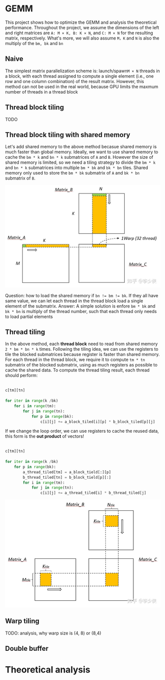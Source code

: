 # GEMM

This project shows how to optimize the GEMM and analysis the theoretical performance. Throughout the project, we assume the dimensions of the left and right matrices are `​​A: M × K, ​​B: K × N​`, and `​​C: M × N`​​ for the resulting matrix, respectively. What's more, we will also assume `M，K` and `N` is also the multiply of the `bm, bk` and `bn`

## Naive
The simplest matrix parallelization scheme is: ​​launch/spawn​​ `M × N` threads in a block, with each thread ​​assigned to compute a single element​​ (i.e., one row and one column combination) of the result matrix. However, this method can not be used in the real world, because GPU limits the maxmum number of threads in a thread block

## Thread block tiling

TODO

## Thread block tiling with shared memory
Let's add shared memory to the above method becasue shared memory is much faster than global memory. Ideally, we want to use shared memory to cache the `bm * k` and `bn * k` submatrices of `A` and `B`. However the size of shared memory is limited, so we need a tiling strategy to divide the `bm * k` and `bn * k` submatrices into multiple `bm * bk` and `bk * bn` tiles. Shared memory only used to store the `bm * bk` submatrix of `A` and `bk * bn` submatrix of `B`.

![block_tiling](images/block_tiling.png)

Question: how to load the shared memory if `bn != bm != bk`. If they all have same value, we can let each thread in the thread block load a single element of the submatrix.
Answer: A simple solution is enfore `bm * bk` and `bk * bn` is multiply of the thread number, such that each thread only needs to load partial elements

## Thread tiling
In the above method, each **thread block** need to read from shared memory `2 * bm * bn * k` times. Following the tiling idea, we can use the registers to tile the blocked submatrices because register is faster than shared memory. For each thread in the thread block, we require it to compute `tm * tn` submatrix of the blocked submatrix, using as much registers as possible to cache the shared data. To compute the thread tiling result, each thread should perform:
```python

c[tm][tn]            

for iter in range(k /bk)
    for i in range(tm):
        for j in range(tn):
            for p in range(bk):
                c[i][j] += a_block_tiled[i][p] * b_block_tiled[p][j]
```

If we change the loop order, we can use registers to cache the reused data, this form is the **out product** of vectors!
```python

c[tm][tn]            

for iter in range(k /bk)
    for p in range(bk):
        a_thread_tiled[tm] = a_block_tield[:][p]
        b_thread_tiled[tn] = b_block_tield[p][:]
        for i in range(tm):
            for j in range(tn):
                c[i][j] += a_thread_tiled[i] * b_thread_tiled[j]
```


![threading_tiling](images/thread_tiling.png)

## Warp tiling
TODO: analysis, why warp size is (4, 8) or (8,4)

## Double buffer

# Theoretical analysis
